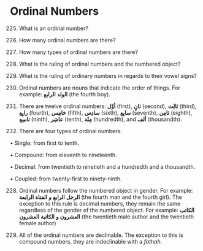 Ordinal Numbers
===============

225. What is an ordinal number?

226. How many ordinal numbers are there?

227. How many types of ordinal numbers are there?

228. What is the ruling of ordinal numbers and the numbered object?

229. What is the ruling of ordinary numbers in regards to their vowel
signs?

225. Ordinal numbers are nouns that indicate the order of things. For
example: **الولد** **الرابع** (the fourth boy).

226. There are twelve ordinal numbers: **أوَّل** (first), **ثانٍ**
(second), **ثالِث** (third), **رابِع** (fourth), **خامِس** (fifth),
**سادِس** (sixth), **سابِع** (seventh), **ثامِن** (eighth), **تاسِع**
(ninth), **عاشِر** (tenth), **مِئَة** (hundredth), and **ألف**
(thousandth).

227. There are four types of ordinal numbers:

• Single: from first to tenth.

• Compound: from eleventh to nineteenth.

• Decimal: from twentieth to ninetieth and a hundredth and a thousandth.

• Coupled: from twenty-first to ninety-ninth.

228. Ordinal numbers follow the numbered object in gender. For example:
**الرجل** **الرابع** **و** **الفتاة** **الرابعة** (the fourth man and
the fourth girl). The exception to this rule is decimal numbers, they
remain the same regardless of the gender of the numbered object. For
example: **الکاتب** **العشرون** **و** **الکاتبة** **العشرون** (the
twentieth male author and the twentieth female author)

229. All of the ordinal numbers are declinable. The exception to this is
compound numbers, they are indeclinable with a *fathah*.


